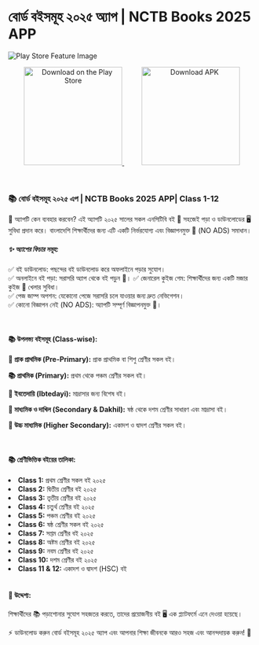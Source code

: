  <meta
      name="google-site-verification"
      content="Re3zkhdyb8rOxfmxNEU9JtI4ifeuwq4NnYluuUpdADQ"
    />

# বোর্ড বইসমূহ ২০২৫ অ্যাপ | NCTB Books 2025 APP

![Play Store Feature Image](https://play-lh.googleusercontent.com/t_r7QedJyXEkuRTkDZywiR4ioJQwnxTbOiiovSfYstciPGSH_snbFqeloevlvzh6p6c=w832-h470-rw)

<p align="center">
  <a href="https://play.google.com/store/apps/details?id=com.joytech.boardbooks.nctb">
    <img src="https://texttofloss.com/wp-content/uploads/2021/01/Google-Play-Store-Button.png" alt="Download on the Play Store" width="200"/>
  </a>
  &nbsp;&nbsp;&nbsp;&nbsp;&nbsp;&nbsp;&nbsp;&nbsp;
  <a href="https://raw.githubusercontent.com/devsakil/nctb_books_2025/download-page/nctb-books-2025.apk">
    <img src="https://static.vecteezy.com/system/resources/previews/028/549/489/non_2x/green-download-button-free-png.png" alt="Download APK" width="200"/>
  </a>
</p>

<br>

### 📚 বোর্ড বইসমূহ ২০২৫ এপ | NCTB Books 2025 APP| Class 1-12

🌟 অ্যাপটি কেন ব্যবহার করবেন?
এই অ্যাপটি ২০২৫ সালের সকল এনসিটিবি বই 📖 সহজেই পড়া ও ডাউনলোডের 🖥️ সুবিধা প্রদান করে। বাংলাদেশি শিক্ষার্থীদের জন্য এটি একটি নির্ভরযোগ্য এবং বিজ্ঞাপনমুক্ত 🚫 (NO ADS) সমাধান।
<br>

##### ✨ অ্যাপের ফিচার সমূহ:

✅ বই ডাউনলোড: পছন্দের বই ডাউনলোড করে অফলাইনে পড়ার সুযোগ।  
✅ অনলাইনে বই পড়া: সরাসরি অ্যাপ থেকে বই পড়ুন 📖।
✅ জেনারেল কুইজ গেম: শিক্ষার্থীদের জন্য একটি মজার কুইজ 🧩 খেলার সুবিধা।  
✅ পেজ জাম্প অপশন: যেকোনো পেজে সরাসরি চলে যাওয়ার জন্য দ্রুত নেভিগেশন।  
✅ কোনো বিজ্ঞাপন নেই (NO ADS): অ্যাপটি সম্পূর্ণ বিজ্ঞাপনমুক্ত 🚫।

<br/>

#### 📚 উপলভ্য বইসমূহ (Class-wise):

<b>📝 প্রাক প্রাথমিক (Pre-Primary):</b> প্রাক প্রাথমিক বা শিশু শ্রেণীর সকল বই।

<b>📚 প্রাথমিক (Primary):</b> প্রথম থেকে পঞ্চম শ্রেণীর সকল বই।

<b>📘 ইবতেদায়ি (Ibtedayi):</b> মাদ্রাসার জন্য বিশেষ বই।

<b>📙 মাধ্যমিক ও দাখিল (Secondary & Dakhil):</b> ষষ্ঠ থেকে দশম শ্রেণীর সাধারণ এবং মাদ্রাসা বই।

<b>📗 উচ্চ মাধ্যমিক (Higher Secondary):</b> একাদশ ও দ্বাদশ শ্রেণীর সকল বই।

<br>

#### 📚 শ্রেণীভিত্তিক বইয়ের তালিকা:

<li><b>Class 1:</b> প্রথম শ্রেণীর সকল বই ২০২৫ </li>
<li><b>Class 2:</b> দ্বিতীয় শ্রেণীর বই ২০২৫</li>
<li><b>Class 3:</b> তৃতীয় শ্রেণীর বই ২০২৫</li>
<li><b>Class 4:</b> চতুর্থ শ্রেণীর বই ২০২৫</li>
<li><b>Class 5:</b> পঞ্চম শ্রেণীর বই ২০২৫</li>
<li><b>Class 6:</b> ষষ্ঠ শ্রেণীর সকল বই ২০২৫</li>
<li><b>Class 7:</b> সপ্তম শ্রেণীর বই ২০২৫</li>
<li><b>Class 8:</b> অষ্টম শ্রেণীর বই ২০২৫</li>
<li><b>Class 9:</b> নবম শ্রেণীর বই ২০২৫</li>
<li><b>Class 10:</b> দশম শ্রেণীর বই ২০২৫</li>
<li><b>Class 11 & 12:</b> একাদশ ও দ্বাদশ (HSC) বই</li>
<br>

#### 🎯 উদ্দেশ্য:

শিক্ষার্থীদের 📚 পড়াশোনার সুযোগ সহজতর করতে, তাদের প্রয়োজনীয় বই 🖥️ এক প্ল্যাটফর্মে এনে দেওয়া হয়েছে।

⚡ ডাউনলোড করুন বোর্ড বইসমূহ ২০২৫ অ্যাপ এবং আপনার শিক্ষা জীবনকে আরও সহজ এবং আনন্দদায়ক করুন! 🚀

